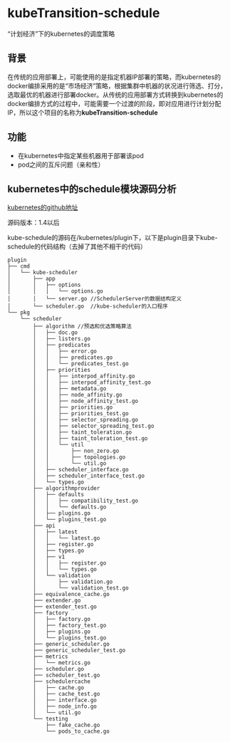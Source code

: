 # kubeTransition-schedule
“计划经济”下的kubernetes的调度策略

## 背景

在传统的应用部署上，可能使用的是指定机器IP部署的策略，而kubernetes的docker编排采用的是“市场经济”策略，根据集群中机器的状况进行筛选、打分，选取最优的机器进行部署docker。从传统的应用部署方式转换到kubernetes的docker编排方式的过程中，可能需要一个过渡的阶段，即对应用进行计划分配IP，所以这个项目的名称为**kubeTransition-schedule**

## 功能

* 在kubernetes中指定某些机器用于部署该pod
* pod之间的互斥问题（亲和性）

## kubernetes中的schedule模块源码分析

[kubernetes的github地址](https://github.com/kubernetes/kubernetes)

源码版本：1.4以后 

kube-schedule的源码在/kubernetes/plugin下，以下是plugin目录下kube-schedule的代码结构（去掉了其他不相干的代码）

	plugin
	├── cmd
	│   └── kube-scheduler
	│       ├── app
	│       │   ├── options
	│       │   │   └── options.go
	│       │   └── server.go //SchedulerServer的数据结构定义
	│       └── scheduler.go  //kube-scheduler的入口程序
	└── pkg
    	└── scheduler
   	 	    ├── algorithm //预选和优选策略算法
    	    │   ├── doc.go
    	    │   ├── listers.go
    	    │   ├── predicates
    	    │   │   ├── error.go
   	 	    │   │   ├── predicates.go
    	    │   │   └── predicates_test.go
    	    │   ├── priorities
    	    │   │   ├── interpod_affinity.go
    	    │   │   ├── interpod_affinity_test.go
	   	    │   │   ├── metadata.go
    	    │   │   ├── node_affinity.go
    	    │   │   ├── node_affinity_test.go
    	    │   │   ├── priorities.go
    	    │   │   ├── priorities_test.go
    	    │   │   ├── selector_spreading.go
    	    │   │   ├── selector_spreading_test.go
    	    │   │   ├── taint_toleration.go
    	    │   │   ├── taint_toleration_test.go
    	    │   │   └── util
    	    │   │       ├── non_zero.go
    	    │   │       ├── topologies.go
    	    │   │       └── util.go
    	    │   ├── scheduler_interface.go
    	    │   ├── scheduler_interface_test.go
    	    │   └── types.go
    	    ├── algorithmprovider
    	    │   ├── defaults
    	    │   │   ├── compatibility_test.go
    	    │   │   └── defaults.go
    	    │   ├── plugins.go
    	    │   └── plugins_test.go
    	    ├── api
    	    │   ├── latest
    	    │   │   └── latest.go
    	    │   ├── register.go
    	    │   ├── types.go
    	    │   ├── v1
    	    │   │   ├── register.go
    	    │   │   └── types.go
    	    │   └── validation
    	    │       ├── validation.go
    	    │       └── validation_test.go
    	    ├── equivalence_cache.go
    	    ├── extender.go
    	    ├── extender_test.go
    	    ├── factory
    	    │   ├── factory.go
    	    │   ├── factory_test.go
    	    │   ├── plugins.go
    	    │   └── plugins_test.go
    	    ├── generic_scheduler.go
    	    ├── generic_scheduler_test.go
    	    ├── metrics
    	    │   └── metrics.go
    	    ├── scheduler.go
    	    ├── scheduler_test.go
    	    ├── schedulercache
    	    │   ├── cache.go
    	    │   ├── cache_test.go
    	    │   ├── interface.go
    	    │   ├── node_info.go
    	    │   └── util.go
    	    └── testing
    	        ├── fake_cache.go
    	        └── pods_to_cache.go
  